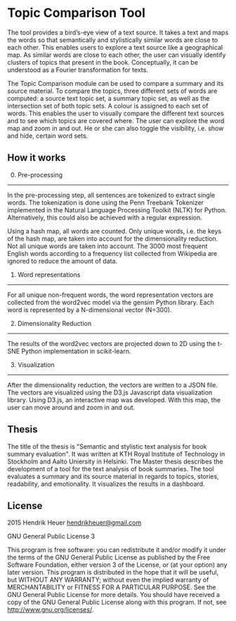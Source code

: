 Topic Comparison Tool
=============

The tool provides a bird’s-eye view of a text source. It takes a text and maps the words so that semantically and stylistically similar words are close to each other. This enables users to explore a text source like a geographical map. As similar words are close to each other, the user can visually identify clusters of topics that present in the book. Conceptually, it can be understood as a Fourier transformation for texts.

The Topic Comparison module can be used to compare a summary and its source material. To compare the topics, three different sets of words are computed: a source text topic set, a summary topic set, as well as the intersection set of both topic sets. A colour is assigned to each set of words. This enables the user to visually compare the different text sources and to see which topics are covered where. The user can explore the word map and zoom in and out. He or she can also toggle the visibility, i.e. show and hide, certain word sets.

How it works
-------

0. Pre-processing 
-----

In the pre-processing step, all sentences are tokenized to extract single words. The tokenization is done using the Penn Treebank Tokenizer implemented in the Natural Language Processing Toolkit (NLTK) for Python. Alternatively, this could also be achieved with a regular expression.

Using a hash map, all words are counted. Only unique words, i.e. the keys of the hash map, are taken into account for the dimensionality reduction. Not all unique words are taken into account. The 3000 most frequent English words according to a frequency list collected from Wikipedia are ignored to reduce the amount of data.

1. Word representations
-----

For all unique non-frequent words, the word representation vectors are collected from the word2vec model via the gensim Python library. Each word is represented by a N-dimensional vector (N=300).

2. Dimensionality Reduction 
-----
The results of the word2vec vectors are projected down to 2D using the t-SNE Python implementation in scikit-learn.

3. Visualization
-----

After the dimensionality reduction, the vectors are written to a JSON file. The vectors are visualized using the D3.js Javascript data visualization library. Using D3.js, an interactive map was developed. With this map, the user can move around and zoom in and out.

Thesis
-------

The title of the thesis is "Semantic and stylistic text analysis for book summary evaluation". It was written at KTH Royal Institute of Technology in Stockholm and Aalto Uniersity in Helsinki. The Master thesis describes the development of a tool for the text analysis of book summaries. The tool evaluates a summary and its source material in regards to topics, stories, readability, and emotionality. It visualizes the results in a dashboard.

License
-------

2015 Hendrik Heuer hendrikheuer@gmail.com

GNU General Public License 3

This program is free software: you can redistribute it and/or modify it under the terms of the GNU General Public License as published by the Free Software Foundation, either version 3 of the License, or (at your option) any later version. This program is distributed in the hope that it will be useful, but WITHOUT ANY WARRANTY; without even the implied warranty of MERCHANTABILITY or FITNESS FOR A PARTICULAR PURPOSE. See the GNU General Public License for more details. You should have received a copy of the GNU General Public License along with this program. If not, see http://www.gnu.org/licenses/.